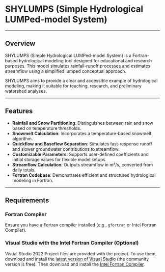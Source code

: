 # SHYLUMPS (Simple Hydrological LUMPed-model System)
---

## Overview

SHYLUMPS (Simple Hydrological LUMPed-model System) is a Fortran-based hydrological modeling tool designed for educational and research purposes. This model simulates rainfall-runoff processes and estimates streamflow using a simplified lumped conceptual approach.

SHYLUMPS aims to provide a clear and accessible example of hydrological modeling, making it suitable for teaching, research, and preliminary watershed analyses.

---

## Features

- **Rainfall and Snow Partitioning**: Distinguishes between rain and snow based on temperature thresholds.
- **Snowmelt Calculation**: Incorporates a temperature-based snowmelt algorithm.
- **Quickflow and Baseflow Separation**: Simulates fast-response runoff and slower groundwater contributions to streamflow.
- **Customizable Parameters**: Supports user-defined coefficients and initial storage values for flexible model setups.
- **Streamflow Calculation**: Outputs streamflow in m³/s, converted from daily totals.
- **Fortran Codebase**: Demonstrates efficient and structured hydrological modeling in Fortran.

---

## Requirements

### Fortran Compiler

Ensure you have a Fortran compiler installed (e.g., `gfortran` or Intel Fortran Compiler).

### Visual Studio with the Intel Fortran Compiler (Optional)

Visual Studio 2022 Project files are provided with the project. To use them, download and install the [latest version of Visual Studio]([url](https://visualstudio.microsoft.com/vs/)) (the community version is free). Then download and install the [Intel Fortran Compiler]([url](https://www.intel.com/content/www/us/en/developer/articles/tool/oneapi-standalone-components.html#fortran)).
